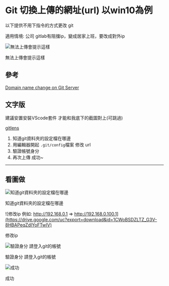 # Git 切換上傳的網址(url) 以win10為例

以下提供不用下指令的方式更改 git

適用情境: 公司 gitlab有阻擋ip，變成居家上班，要改成對外ip

![無法上傳會提示這樣](https://drive.google.com/uc?export=download&id=14jiYeeVLKfhkfMEQD4WFWir_k-_unbyL)

無法上傳會提示這樣

## 參考

[Domain name change on Git Server](https://stackoverflow.com/questions/39630078/domain-name-change-on-git-server)

## 文字版

建議安置安裝VScode套件 才能和我底下的截圖對上(可跳過)

[gitlens](https://marketplace.visualstudio.com/items?itemName=eamodio.gitlens)

1. 知道git資料夾的設定檔在哪邊
2. 用編輯器開起 `.git/config`檔案 修改 url
3. 驗證帳號身分
4. 再次上傳 成功~

---

## 看圖做

![知道git資料夾的設定檔在哪邊](https://drive.google.com/uc?export=download&id=1dGpR1qMdfj487b6IlyekoNxFZNokHnUP)

知道git資料夾的設定檔在哪邊

![修改ip  例如: http://192.168.0.1 ⇒ http://192.168.0.100.1](https://drive.google.com/uc?export=download&id=1CWoBSDZLTZ_G3V-8HBAPeqZdIYoFTwIV)

修改ip 

![驗證身分 請登入git的帳號](https://drive.google.com/uc?export=download&id=13fvqFe6qbDekzrdI49oM4-Aj92J0KUFz)

驗證身分 請登入git的帳號

![成功](https://drive.google.com/uc?export=download&id=1V8Kipi5q-UBBaQRYEHqgW_0rtbD-6FJb)

成功
